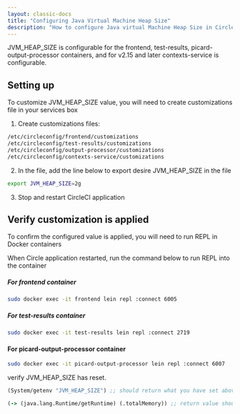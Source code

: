 ```yaml
---
layout: classic-docs
title: "Configuring Java Virtual Machine Heap Size"
description: "How to configure Java virtual Machine Heap Size in CircleCI Server."
---
```


JVM_HEAP_SIZE is configurable for the frontend, test-results, picard-output-processor containers, and for v2.15 and later contexts-service is configurable.

## Setting up
To customize JVM_HEAP_SIZE value, you will need to create customizations file in your services box
1. Create customizations files:
```sh
/etc/circleconfig/frontend/customizations
/etc/circleconfig/test-results/customizations
/etc/circleconfig/output-processor/customizations
/etc/circleconfig/contexts-service/customizations
```

2. In the file, add the line below to export desire JVM_HEAP_SIZE in the file
```sh
export JVM_HEAP_SIZE=2g
```

3. Stop and restart CircleCI application


## Verify customization is applied
To confirm the configured value is applied, you will need to run REPL in Docker containers

When Circle application restarted, run the command below to run REPL into the container
##### For frontend container
```sh
sudo docker exec -it frontend lein repl :connect 6005
```
##### For test-results container
```sh
sudo docker exec -it test-results lein repl :connect 2719
```
#### For picard-output-processor container
```sh
sudo docker exec -it picard-output-processor lein repl :connect 6007
```

verify JVM_HEAP_SIZE has reset.
```clojure
(System/getenv "JVM_HEAP_SIZE") ;; should return what you have set above
```
```clojure
(-> (java.lang.Runtime/getRuntime) (.totalMemory)) ;; return value should match with JVM_HEAP_SIZE
```

